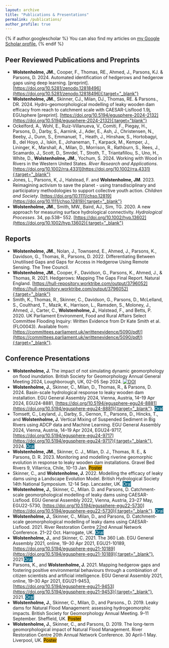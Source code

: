 ```yaml
---
layout: archive
title: "Publications & Presentations"
permalink: /publications/
author_profile: true
---
```


{% if author.googlescholar %}
  You can also find my articles on <u><a href="{{author.googlescholar}}">my Google Scholar profile</a>.</u>
{% endif %}

## Peer Reviewed Publications and Preprints

- **Wolstenholme, JM.**, Cooper, F., Thomas, RE., Ahmed, J., Parsons, KJ. & Parsons, D. 2024. Automated identification of hedgerows and hedgerow gaps using deep learning. [preprint]. [https://doi.org/10.5281/zenodo.12818496](https://doi.org/10.5281/zenodo.12818496){:target="_blank"}
- **Wolstenholme, JM.**, Skinner, CJ., Milan, DJ., Thomas, RE. & Parsons., DR. 2024. Hydro-geomorphological modelling of leaky wooden dam efficacy from reach to catchment scale with CAESAR-Lisflood 1.9j, EGUsphere [preprint]. [https://doi.org/10.5194/egusphere-2024-2132](https://doi.org/10.5194/egusphere-2024-2132){:target="blank"}
- Ockelford, A., Wohl, E., Ruiz-Villanueva, V., Comiti, F., Piegay, H., Parsons, D., Darby, S., Aarnink, J., Ader, E., Ash, J., Christensen, N., Beeby, J., Dunn, S., Emmanuel, T., Heath, J., Hinshaw, S., Hortobagyi, B., del Hoyo, J., Iskin, E., Johaneman, T., Karpack, M., Kemper, J., Lininger, K., Marshall, A., Milan, D., Morrison, R., Rathburn, S., Rees, J., Scamardo, J., Scott, D., Smrdel, T., Stroth, T., Triantafillou, S., Uno, H., White, D., **Wolstenholme, JM.**, Yochum, S. 2024. Working with Wood in Rivers in the Western United States. _River Research and Applications_. [https://doi.org/10.1002/rra.4331](https://doi.org/10.1002/rra.4331){:target="_blank"}
- Jones, L., Parsons, K, J., Halstead, F. and **Wolstenholme, JM**. 2023. Reimagining activism to save the planet - using transdisciplinary and participatory methodologies to support collective youth action. _Children and Society_. [https://doi.org/10.1111/chso.12819](https://doi.org/10.1111/chso.12819){:target="_blank"}
- **Wolstenholme, JM.**, Smith, MW., Baird, AJ., Sim, TG. 2020. A new approach for measuring surface hydrological connectivity. _Hydrological Processes_. 34, pp.538– 552. [https://doi.org/10.1002/hyp.13602](https://doi.org/10.1002/hyp.13602){:target="_blank"}

## Reports

- **Wolstenholme, JM.**, Nolan, J., Townsend, E., Ahmed, J., Parsons, K., Davidson, G., Thomas, R., Parsons, D. 2022. Differentiating Between Unutilised Gaps and Gaps for Access in Hedgerow Using Remote Sensing. The Tree Council.
- **Wolstenholme, JM.**, Cooper, F., Davidson, G., Parsons, K., Ahmed, J., & Thomas, R. 2021. Hedgerows: Mapping The Gaps Final Report. Natural England. [https://hull-repository.worktribe.com/output/3796052](https://hull-repository.worktribe.com/output/3796052){:target="_blank"}
- Smith, K., Thomas, R., Skinner, C., Davidson, G., Parsons, D., McLelland, S., Coulthard, T., Mazik, K., Harrison, L., Ramsden, S., Moloney, J., Ahmed, J., Carter, C., **Wolstenholme, J.**, Halstead, F., and Betts, P. 2020. UK Parliament Environment, Food and Rural Affairs Select Committee Flooding Inquiry: Written Evidence from Dr Kate Smith et al. (FLO0043). Available from: [https://committees.parliament.uk/writtenevidence/5090/pdf/](https://committees.parliament.uk/writtenevidence/5090/pdf/){:target="_blank"}.

## Conference Presentations

- **Wolstenholme, J.** The impact of not simulating dynamic geomorphology on flood inundation. British Society for Geomorphology Annual General Meeting 2024, Loughborough, UK, 02-05 Sep 2024. [![DOI](https://zenodo.org/badge/DOI/10.5281/zenodo.13731835.svg)](https://doi.org/10.5281/zenodo.13731835)
- **Wolstenholme, J.**, Skinner, C., Milan, D., Thomas, R., & Parsons, D. 2024. Basin-scale hydrological response to leaky wooden dam installation. EGU General Assembly 2024, Vienna, Austria, 14–19 Apr 2024, EGU24-8881, [https://doi.org/10.5194/egusphere-egu24-8881](https://doi.org/10.5194/egusphere-egu24-8881){:target="_blank"}. <span style="background-color:#0D6986;color:white"> Oral </span>
- Tomsett, C., Leyland, J., Darby, S., Gernon, T., Parsons, D., Hincks, T., and **Wolstenholme, J.** Vertical Mixing of Suspended Sediment in Big Rivers using ADCP data and Machine Learning. EGU General Assembly 2024, Vienna, Austria, 14–19 Apr 2024, EGU24-9717, [https://doi.org/10.5194/egusphere-egu24-9717](https://doi.org/10.5194/egusphere-egu24-9717){:target="_blank"}, 2024. <span style="background-color:#0D6986;color:white"> Oral </span>
- **Wolstenholme, JM.**, Skinner, C. J., Milan, D. J., Thomas, R. E., & Parsons, D. R. 2023. Monitoring and modelling riverine geomorphic evolution in response to leaky wooden dam installations. Gravel Bed Rivers 9, Villarrica, Chile, 10–13 Jan. <span style="background-color:#DBA507;color:black">Poster</span>
- Skinner, C., and **Wolstenholme, J.** 2022. Modelling the efficacy of leaky dams using a Landscape Evolution Model. British Hydrological Society 14th National Symposium. 12-14 Sep. Lancaster, UK. <span style="background-color:#0D6986;color:white"> Oral </span>
- **Wolstenholme, J.**, Skinner, C., Milan. D. and Parsons, D. Catchment-scale geomorphological modelling of leaky dams using CAESAR-Lisflood. EGU General Assembly 2022, Vienna, Austria, 23–27 May, EGU22-5730, [https://doi.org/10.5194/egusphere-egu22-5730](https://doi.org/10.5194/egusphere-egu22-5730){:target="_blank"}. <span style="background-color:#0D6986;color:white"> Oral </span>
- **Wolstenholme, J.**, Skinner, C., Milan, D., and Parsons, D. Catchment-scale geomorphological modelling of leaky dams using CAESAR-Lisflood. 2021. River Restoration Centre 22nd Annual Network Conference. 21–22 Oct. Harrogate, UK. <span style="background-color:#0D6986;color:white"> Oral </span>
- **Wolstenholme, J.**, and Skinner, C. 2021. The 360 Lab. EGU General Assembly 2021, online, 19–30 Apr 2021, EGU21-10189, [https://doi.org/10.5194/egusphere-egu21-10189](https://doi.org/10.5194/egusphere-egu21-10189){:target="_blank"}, 2021 <span style="background-color:#0D6986;color:white"> Oral </span>
- Parsons, K., and **Wolstenholme, J.** 2021. Mapping hedgerow gaps and fostering positive environmental behaviours through a combination of citizen scientists and artificial intelligence. EGU General Assembly 2021, online, 19–30 Apr 2021, EGU21-9453, [https://doi.org/10.5194/egusphere-egu21-9453](https://doi.org/10.5194/egusphere-egu21-9453){:target="_blank"}, 2021. <span style="background-color:#0D6986;color:white"> Oral </span>
- **Wolstenholme, J.**, Skinner, C., Milan, D., and Parsons., D. 2019. Leaky dams for Natural Flood Management: assessing hydrogeomorphic impacts. British Society for Geomorphology Annual Meeting. 9–11 September. Sheffield, UK. <span style="background-color:#DBA507;color:black">Poster</span>
- **Wolstenholme, J.**, Skinner, C., and Parsons, D. 2019. The long-term geomorphological impact of Natural Flood Management. River Restoration Centre 20th Annual Network Conference. 30 April–1 May. Liverpool, UK. <span style="background-color:#DBA507;color:black">Poster</span>
